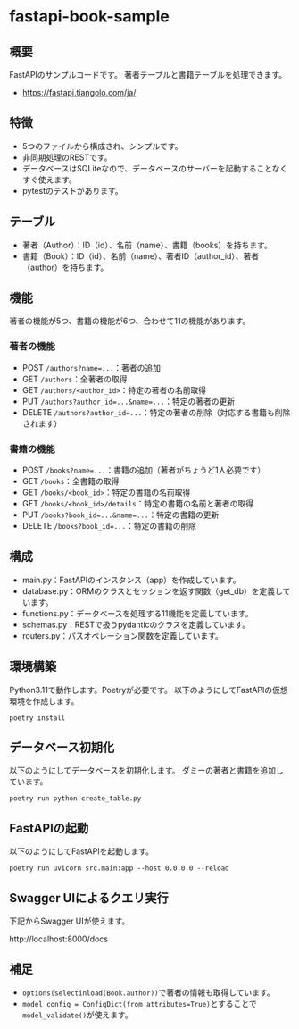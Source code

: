 # fastapi-book-sample

## 概要

FastAPIのサンプルコードです。
著者テーブルと書籍テーブルを処理できます。

- https://fastapi.tiangolo.com/ja/

## 特徴

- 5つのファイルから構成され、シンプルです。
- 非同期処理のRESTです。
- データベースはSQLiteなので、データベースのサーバーを起動することなくすぐ使えます。
- pytestのテストがあります。

## テーブル

- 著者（Author）：ID（id）、名前（name）、書籍（books）を持ちます。
- 書籍（Book）：ID（id）、名前（name）、著者ID（author_id）、著者（author）を持ちます。

## 機能

著者の機能が5つ、書籍の機能が6つ、合わせて11の機能があります。

### 著者の機能

- POST `/authors?name=...`：著者の追加
- GET `/authors`：全著者の取得
- GET `/authors/<author_id>`：特定の著者の名前取得
- PUT `/authors?author_id=...&name=...`：特定の著者の更新
- DELETE `/authors?author_id=...`：特定の著者の削除（対応する書籍も削除されます）

### 書籍の機能

- POST `/books?name=...`：書籍の追加（著者がちょうど1人必要です）
- GET `/books`：全書籍の取得
- GET `/books/<book_id>`：特定の書籍の名前取得
- GET `/books/<book_id>/details`：特定の書籍の名前と著者の取得
- PUT `/books?book_id=...&name=...`：特定の書籍の更新
- DELETE `/books?book_id=...`：特定の書籍の削除

## 構成

- main.py：FastAPIのインスタンス（app）を作成しています。
- database.py：ORMのクラスとセッションを返す関数（get_db）を定義しています。
- functions.py：データベースを処理する11機能を定義しています。
- schemas.py：RESTで扱うpydanticのクラスを定義しています。
- routers.py：パスオペレーション関数を定義しています。

## 環境構築

Python3.11で動作します。Poetryが必要です。
以下のようにしてFastAPIの仮想環境を作成します。

```
poetry install
```

## データベース初期化

以下のようにしてデータベースを初期化します。
ダミーの著者と書籍を追加しています。

```
poetry run python create_table.py
```

## FastAPIの起動

以下のようにしてFastAPIを起動します。

```
poetry run uvicorn src.main:app --host 0.0.0.0 --reload
```

## Swagger UIによるクエリ実行

下記からSwagger UIが使えます。

http://localhost:8000/docs

## 補足

- `options(selectinload(Book.author))`で著者の情報も取得しています。
- `model_config = ConfigDict(from_attributes=True)`とすることで`model_validate()`が使えます。
